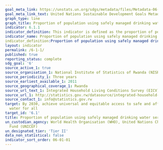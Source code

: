 ```yaml
---
goal_meta_link: https://unstats.un.org/sdgs/metadata/files/Metadata-06-01-01.pdf
goal_meta_link_text: United Nations Sustainable Development Goals Metadata (pdf 428kB)
graph_type: line
graph_title: Proportion of population using safely managed drinking water services
indicator: 6.1.1
indicator_definition: This indicator is defined as the proportion of population using an improved drinking water source which is accessible on premises, available when needed and free from faecal and priority chemical contamination. 
indicator_name: Proportion of population using safely managed drinking water services
indicator_definition:Proportion of population using safely managed drinking water services is currently being measured by the proportion of population using an improved basic drinking water source which is located on premises, available when needed and free of faecal (and priority chemical) contamination. ‘Improved’ drinking water sources include: piped water into dwelling, yard or plot; public taps or standpipes; boreholes or tubewells; protected dug wells; protected springs; packaged water; delivered water and rainwater.
layout: indicator
permalink: /6-1-1/
published: true
reporting_status: complete
sdg_goal: '6'
source_active_1: true
source_organisation_1: National Institute of Statistics of Rwanda (NISR)
source_periodicity_1: Three years
source_earliest_available_1: 2011
source_geographical_coverage_1: Rwanda
source_url_text_1: Integrated Household Living Conditions Survey (EICV)
source_url_1: http://statistics.gov.rw/datasource/integrated-household-living-conditions-survey-5-eicv-5
source_contact_1: info@statistics.gov.rw
target: By 2030, achieve universal and equitable access to safe and affordable drinking
  water for all
target_id: '6.1'
title: Proportion of population using safely managed drinking water services
un_custodian_agency: World Health Organisation (WHO), United Nations Children's Emergency
  Fund (UNICEF)
un_designated_tier: 'Tier II'
data_non_statistical: false
indicator_sort_order: 06-01-01
---
```

